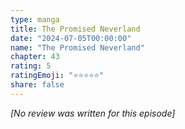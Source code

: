 ```yaml
---
type: manga
title: The Promised Neverland
date: "2024-07-05T00:00:00"
name: "The Promised Neverland"
chapter: 43
rating: 5
ratingEmoji: "⭐️⭐️⭐️⭐️⭐️"
share: false
---
```


_[No review was written for this episode]_